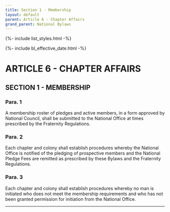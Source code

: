 ```yaml
---
title: Section 1 - Membership
layout: default
parent: Article 6 - Chapter Affairs
grand_parent: National Bylaws
---
```


{%- include list_styles.html -%}

{%- include bl_effective_date.html -%}

# ARTICLE 6 - CHAPTER AFFAIRS

## SECTION 1 - MEMBERSHIP

### Para. 1

A membership roster of pledges and active members, in a form
approved by National Council, shall be submitted to the National
Office at times prescribed by the Fraternity Regulations.

### Para. 2

Each chapter and colony shall establish procedures whereby the
National Office is notified of the pledging of prospective
members and the National Pledge Fees are remitted as prescribed
by these Bylaws and the Fraternity Regulations.

### Para. 3

Each chapter and colony shall establish procedures whereby no man
is initiated who does not meet the membership requirements and
who has not been granted permission for initiation from the
National Office.

---

